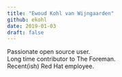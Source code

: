 ```yaml
---
title: "Ewoud Kohl van Wijngaarden"
github: ekohl
date: 2019-01-03
draft: false
---
```


Passionate open source user.  
Long time contributor to The Foreman.  
Recent(ish) Red Hat employee.  

